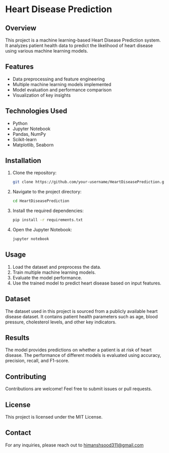 # Heart Disease Prediction

## Overview

This project is a machine learning-based Heart Disease Prediction system. It analyzes patient health data to predict the likelihood of heart disease using various machine learning models.

## Features

- Data preprocessing and feature engineering
- Multiple machine learning models implemented
- Model evaluation and performance comparison
- Visualization of key insights

## Technologies Used

- Python
- Jupyter Notebook
- Pandas, NumPy
- Scikit-learn
- Matplotlib, Seaborn

## Installation

1. Clone the repository:
   ```sh
   git clone https://github.com/your-username/HeartDiseasePrediction.git
   ```
2. Navigate to the project directory:
   ```sh
   cd HeartDiseasePrediction
   ```
3. Install the required dependencies:
   ```sh
   pip install -r requirements.txt
   ```
4. Open the Jupyter Notebook:
   ```sh
   jupyter notebook
   ```

## Usage

1. Load the dataset and preprocess the data.
2. Train multiple machine learning models.
3. Evaluate the model performance.
4. Use the trained model to predict heart disease based on input features.

## Dataset

The dataset used in this project is sourced from a publicly available heart disease dataset. It contains patient health parameters such as age, blood pressure, cholesterol levels, and other key indicators.

## Results

The model provides predictions on whether a patient is at risk of heart disease. The performance of different models is evaluated using accuracy, precision, recall, and F1-score.

## Contributing

Contributions are welcome! Feel free to submit issues or pull requests.

## License

This project is licensed under the MIT License.

## Contact

For any inquiries, please reach out to himanshsood311@gmail.com 

